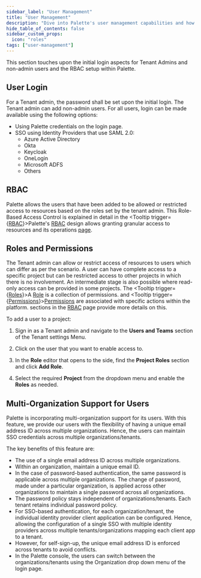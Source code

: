 ```yaml
---
sidebar_label: "User Management"
title: "User Management"
description: "Dive into Palette's user management capabilities and how to manage users' access and setting up controls, integrations, and more."
hide_table_of_contents: false
sidebar_custom_props:
  icon: "roles"
tags: ["user-management"]
---
```



This section touches upon the initial login aspects for Tenant Admins and non-admin users and the RBAC setup within Palette.

## User Login

For a Tenant admin, the password shall be set upon the initial login. The Tenant admin can add non-admin users. For all users, login can be made available using the following options:

- Using Palette credentials on the login page.
- SSO using Identity Providers that use SAML 2.0:
  - Azure Active Directory
  - Okta
  - Keycloak
  - OneLogin
  - Microsoft ADFS
  - Others

## RBAC

Palette allows the users that have been added to be allowed or restricted access to resources based on the roles set by the tenant admin. This Role-Based Access Control is explained in detail in the <Tooltip trigger={<u>RBAC</u>}>Palette's <a href="palette-rbac/palette-rbac.md#palette-permissions">RBAC</a> design allows granting granular access to resources and its operations </Tooltip> [page](palette-rbac/palette-rbac.md#permissions).

## Roles and Permissions

The Tenant admin can allow or restrict access of resources to users which can differ as per the scenario. A user can have complete access to a specific project but can be restricted access to other projects in which there is no involvement. An intermediate stage is also possible where read-only access can be provided in some projects. The <Tooltip trigger={<u>Roles</u>}>A <a href="./palette-rbac/palette-rbac.md#roles">Role</a> is a collection of permissions.</Tooltip> and <Tooltip trigger={<u>Permissions</u>}><a href="./palette-rbac/palette-rbac.md#permissions">Permissions</a> are associated with specific actions within the platform.</Tooltip> sections in the [RBAC](./palette-rbac/palette-rbac.md) page provide more details on this.

To add a user to a project:

1. Sign in as a Tenant admin and navigate to the **Users and Teams** section of the Tenant settings Menu.

1. Click on the user that you want to enable access to.

1. In the **Role** editor that opens to the side, find the **Project Roles** section and click **Add Role**.

1. Select the required **Project** from the dropdown menu and enable the **Roles** as needed.

## Multi-Organization Support for Users

Palette is incorporating multi-organization support for its users. With this feature, we provide our users with the flexibility of having a unique email address ID across multiple organizations. Hence, the users can maintain SSO credentials across multiple organizations/tenants.

The key benefits of this feature are:

- The use of a single email address ID across multiple organizations.
- Within an organization, maintain a unique email ID.
- In the case of password-based authentication, the same password is applicable across multiple organizations. The change of password, made under a particular organization, is applied across other organizations to maintain a single password across all organizations.
- The password policy stays independent of organizations/tenants. Each tenant retains individual password policy.
- For SSO-based authentication, for each organization/tenant, the individual identity provider client application can be configured. Hence, allowing the configuration of a single SSO with multiple identity providers across multiple tenants/organizations mapping each client app to a tenant.
- However, for self-sign-up, the unique email address ID is enforced across tenants to avoid conflicts.
- In the Palette console, the users can switch between the organizations/tenants using the Organization drop down menu of the login page.
